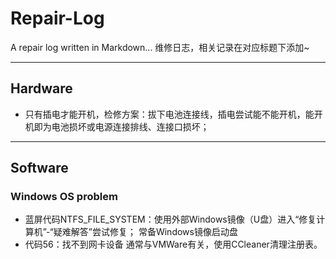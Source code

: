 # Repair-Log
A repair log written in Markdown...
维修日志，相关记录在对应标题下添加~

---

## Hardware
+ 只有插电才能开机，检修方案：拔下电池连接线，插电尝试能不能开机，能开机即为电池损坏或电源连接排线、连接口损坏；


---
## Software
### Windows OS problem
+ 蓝屏代码NTFS_FILE_SYSTEM：使用外部Windows镜像（U盘）进入“修复计算机”-“疑难解答”尝试修复；
  常备Windows镜像启动盘
+ 代码56：找不到网卡设备
  通常与VMWare有关，使用CCleaner清理注册表。
